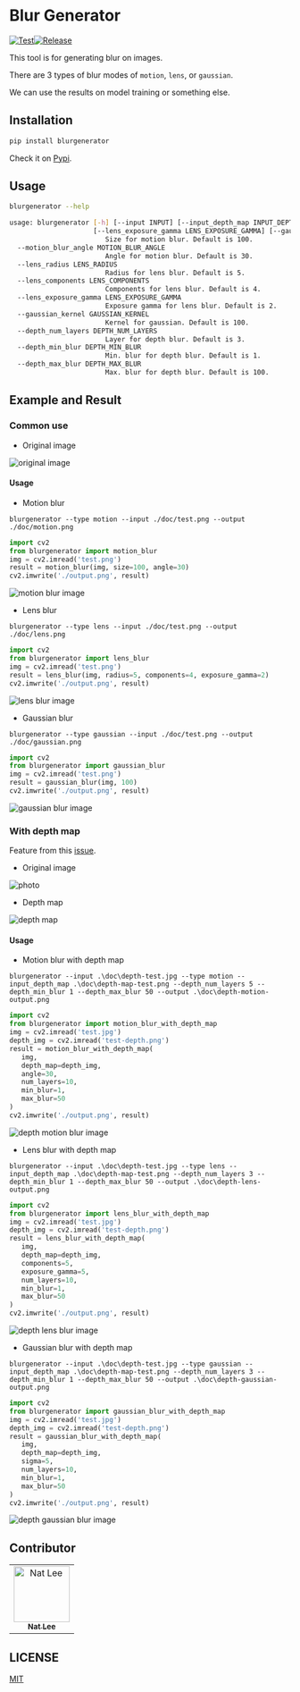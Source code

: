 # Blur Generator

[![Test](https://github.com/NatLee/Blur-Generator/actions/workflows/test.yml/badge.svg)](https://github.com/NatLee/Blur-Generator/actions/workflows/test.yml)[![Release](https://github.com/NatLee/Blur-Generator/actions/workflows/release.yml/badge.svg)](https://github.com/NatLee/Blur-Generator/actions/workflows/release.yml)

This tool is for generating blur on images.

There are 3 types of blur modes of `motion`, `lens`, or `gaussian`.

We can use the results on model training or something else.

## Installation

```bash
pip install blurgenerator
```

Check it on [Pypi](https://pypi.org/project/BlurGenerator/).

## Usage

```bash
blurgenerator --help
```

```bash
usage: blurgenerator [-h] [--input INPUT] [--input_depth_map INPUT_DEPTH_MAP] [--output OUTPUT] [--type TYPE] [--motion_blur_size MOTION_BLUR_SIZE] [--motion_blur_angle MOTION_BLUR_ANGLE] [--lens_radius LENS_RADIUS] [--lens_components LENS_COMPONENTS]
                     [--lens_exposure_gamma LENS_EXPOSURE_GAMMA] [--gaussian_kernel GAUSSIAN_KERNEL] [--depth_num_layers DEPTH_NUM_LAYERS] [--depth_min_blur DEPTH_MIN_BLUR] [--depth_max_blur DEPTH_MAX_BLUR]
                        Size for motion blur. Default is 100.
  --motion_blur_angle MOTION_BLUR_ANGLE
                        Angle for motion blur. Default is 30.
  --lens_radius LENS_RADIUS
                        Radius for lens blur. Default is 5.
  --lens_components LENS_COMPONENTS
                        Components for lens blur. Default is 4.
  --lens_exposure_gamma LENS_EXPOSURE_GAMMA
                        Exposure gamma for lens blur. Default is 2.
  --gaussian_kernel GAUSSIAN_KERNEL
                        Kernel for gaussian. Default is 100.
  --depth_num_layers DEPTH_NUM_LAYERS
                        Layer for depth blur. Default is 3.
  --depth_min_blur DEPTH_MIN_BLUR
                        Min. blur for depth blur. Default is 1.
  --depth_max_blur DEPTH_MAX_BLUR
                        Max. blur for depth blur. Default is 100.
```

## Example and Result

### Common use

- Original image

![original image](https://github.com/NatLee/Blur-Generator/raw/main/doc/test.png)

#### Usage

- Motion blur

`blurgenerator --type motion --input ./doc/test.png --output ./doc/motion.png`

```python
import cv2
from blurgenerator import motion_blur
img = cv2.imread('test.png')
result = motion_blur(img, size=100, angle=30)
cv2.imwrite('./output.png', result)
```

![motion blur image](https://github.com/NatLee/Blur-Generator/raw/main/doc/motion.png)

- Lens blur

`blurgenerator --type lens --input ./doc/test.png --output ./doc/lens.png`

```python
import cv2
from blurgenerator import lens_blur
img = cv2.imread('test.png')
result = lens_blur(img, radius=5, components=4, exposure_gamma=2)
cv2.imwrite('./output.png', result)
```

![lens blur image](https://github.com/NatLee/Blur-Generator/raw/main/doc/lens.png)

- Gaussian blur

`blurgenerator --type gaussian --input ./doc/test.png --output ./doc/gaussian.png`

```python
import cv2
from blurgenerator import gaussian_blur
img = cv2.imread('test.png')
result = gaussian_blur(img, 100)
cv2.imwrite('./output.png', result)
```

![gaussian blur image](https://github.com/NatLee/Blur-Generator/raw/main/doc/gaussian.png)

### With depth map

Feature from this [issue](https://github.com/NatLee/Blur-Generator/issues/1).

- Original image

![photo](https://github.com/NatLee/Blur-Generator/raw/main/doc/depth-test.jpg)

- Depth map

![depth map](https://github.com/NatLee/Blur-Generator/raw/main/doc/depth-map-test.png)

#### Usage

- Motion blur with depth map

`blurgenerator --input .\doc\depth-test.jpg --type motion --input_depth_map .\doc\depth-map-test.png --depth_num_layers 5 --depth_min_blur 1 --depth_max_blur 50 --output .\doc\depth-motion-output.png`

```python
import cv2
from blurgenerator import motion_blur_with_depth_map
img = cv2.imread('test.jpg')
depth_img = cv2.imread('test-depth.png')
result = motion_blur_with_depth_map(
   img,
   depth_map=depth_img,
   angle=30,
   num_layers=10,
   min_blur=1,
   max_blur=50
)
cv2.imwrite('./output.png', result)
```

![depth motion blur image](https://github.com/NatLee/Blur-Generator/raw/main/doc/depth-motion-output.png)

- Lens blur with depth map

`blurgenerator --input .\doc\depth-test.jpg --type lens --input_depth_map .\doc\depth-map-test.png --depth_num_layers 3 --depth_min_blur 1 --depth_max_blur 50 --output .\doc\depth-lens-output.png`

```python
import cv2
from blurgenerator import lens_blur_with_depth_map
img = cv2.imread('test.jpg')
depth_img = cv2.imread('test-depth.png')
result = lens_blur_with_depth_map(
   img,
   depth_map=depth_img,
   components=5,
   exposure_gamma=5,
   num_layers=10,
   min_blur=1,
   max_blur=50
)
cv2.imwrite('./output.png', result)
```

![depth lens blur image](https://github.com/NatLee/Blur-Generator/raw/main/doc/depth-lens-output.png)

- Gaussian blur with depth map

`blurgenerator --input .\doc\depth-test.jpg --type gaussian --input_depth_map .\doc\depth-map-test.png --depth_num_layers 3 --depth_min_blur 1 --depth_max_blur 50 --output .\doc\depth-gaussian-output.png`

```python
import cv2
from blurgenerator import gaussian_blur_with_depth_map
img = cv2.imread('test.jpg')
depth_img = cv2.imread('test-depth.png')
result = gaussian_blur_with_depth_map(
   img,
   depth_map=depth_img,
   sigma=5,
   num_layers=10,
   min_blur=1,
   max_blur=50
)
cv2.imwrite('./output.png', result)
```

![depth gaussian blur image](https://github.com/NatLee/Blur-Generator/raw/main/doc/depth-gaussian-output.png)

## Contributor

<!-- ALL-CONTRIBUTORS-LIST:START - Do not remove or modify this section -->
<!-- prettier-ignore-start -->
<!-- markdownlint-disable -->
<table>
  <tbody>
    <tr>
      <td align="center"><a href="https://github.com/NatLee"><img src="https://avatars.githubusercontent.com/u/10178964?v=3?s=100" width="100px;" alt="Nat Lee"/><br /><sub><b>Nat Lee</b></sub></a></td>
    </tr>
  </tbody>
</table>

<!-- markdownlint-restore -->
<!-- prettier-ignore-end -->

<!-- ALL-CONTRIBUTORS-LIST:END -->

## LICENSE

[MIT](LICENSE)
